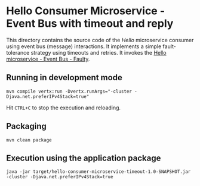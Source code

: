 # Hello Consumer Microservice - Event Bus with timeout and reply

This directory contains the source code of the _Hello_ microservice consumer using event bus (message) interactions. It implements a simple fault-tolerance strategy using timeouts and retries. It invokes the [Hello microservice - Event Bus - Faulty](../hello-microservice-faulty).

## Running in development mode
  
```
mvn compile vertx:run -Dvertx.runArgs="-cluster -Djava.net.preferIPv4Stack=true"
```

Hit `CTRL+C` to stop the execution and reloading. 


## Packaging
      
```
mvn clean package
```
 
## Execution using the application package
 
```
java -jar target/hello-consumer-microservice-timeout-1.0-SNAPSHOT.jar -cluster -Djava.net.preferIPv4Stack=true
``` 
 
